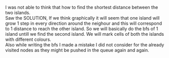 I was not able to think that how to find the shortest distance between the two islands.
<br>
Saw the SOLUTION, If we think graphically it will seem that one island will grow 1 step in every direction around the neighour and this will correspond to 1 distance to reach the other island. So we will basically do the bfs of 1 island untill we find the second island. We will mark cells of both the islands with different colours.
<br>
Also while writing the bfs I made a mistake I did not consider for the already visited nodes as they might be pushed in the queue again and again.